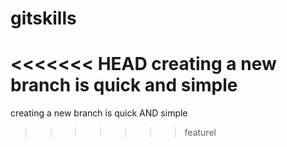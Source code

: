 # gitskills
<<<<<<< HEAD
creating a new branch is quick and simple
=======
creating a new branch is quick AND simple
>>>>>>> featurel

